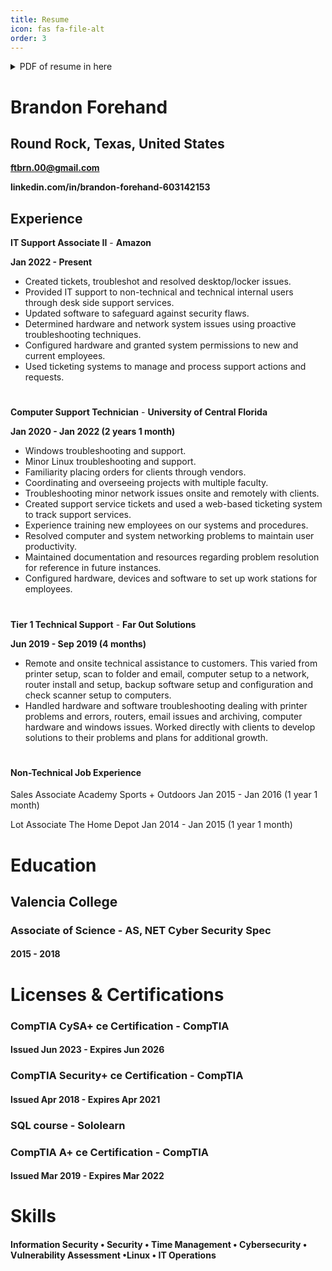 ```yaml
---
title: Resume
icon: fas fa-file-alt
order: 3
---
```


<details>

<summary>PDF of resume in here </summary>

Resume-Brandon-Forehand.pdf

</details>


# Brandon Forehand
## Round Rock, Texas, United States
**ftbrn.00@gmail.com**

**linkedin.com/in/brandon-forehand-603142153**

Experience
---

**IT Support Associate II** - **Amazon**

**Jan 2022 - Present**
- Created tickets, troubleshot and resolved desktop/locker issues.
- Provided IT support to non-technical and technical internal users through desk side support services.
- Updated software to safeguard against security flaws.
- Determined hardware and network system issues using proactive troubleshooting techniques.
- Configured hardware and granted system permissions to new and current employees.
- Used ticketing systems to manage and process support actions and requests.
#
#

**Computer Support Technician** - **University of Central Florida**

**Jan 2020 - Jan 2022 (2 years 1 month)**
- Windows troubleshooting and support.
- Minor Linux troubleshooting and support.
- Familiarity placing orders for clients through vendors.
- Coordinating and overseeing projects with multiple faculty.
- Troubleshooting minor network issues onsite and remotely with clients.
- Created support service tickets and used a web-based ticketing system to track support services.
- Experience training new employees on our systems and procedures.
- Resolved computer and system networking problems to maintain user productivity.
- Maintained documentation and resources regarding problem resolution for reference in future instances.
- Configured hardware, devices and software to set up work stations for employees.
#
#

**Tier 1 Technical Support** - **Far Out Solutions**

**Jun 2019 - Sep 2019 (4 months)**
- Remote and onsite technical assistance to customers. This varied from printer setup, scan to folder and email, computer setup to a network, router install and setup, backup software setup and configuration and check scanner setup to computers.
- Handled hardware and software troubleshooting dealing with printer problems and errors, routers, email issues and archiving, computer hardware and windows issues. Worked directly with clients to develop solutions to their problems and plans for additional growth.
#

#### Non-Technical Job Experience

Sales Associate
Academy Sports + Outdoors
Jan 2015 - Jan 2016 (1 year 1 month)

Lot Associate
The Home Depot
Jan 2014 - Jan 2015 (1 year 1 month)



# Education

## Valencia College
### Associate of Science - AS, NET Cyber Security Spec
#### 2015 - 2018


# Licenses & Certifications
### CompTIA CySA+ ce Certification - CompTIA
#### Issued Jun 2023 - Expires Jun 2026


### CompTIA Security+ ce Certification - CompTIA
#### Issued Apr 2018 - Expires Apr 2021



### SQL course - Sololearn


### CompTIA A+ ce Certification - CompTIA
#### Issued Mar 2019 - Expires Mar 2022


# Skills

#### Information Security • Security • Time Management • Cybersecurity • Vulnerability Assessment •Linux • IT Operations
